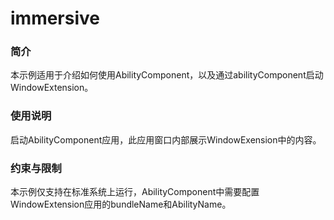 # immersive

### 简介

本示例适用于介绍如何使用AbilityComponent，以及通过abilityComponent启动WindowExtension。

### 使用说明

启动AbilityComponent应用，此应用窗口内部展示WindowExension中的内容。

### 约束与限制

本示例仅支持在标准系统上运行，AbilityComponent中需要配置WindowExtension应用的bundleName和AbilityName。

